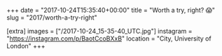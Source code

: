 +++
date = "2017-10-24T15:35:40+00:00"
title = "Worth a try, right? 😱"
slug = "2017/worth-a-try-right"

[extra]
images = ["/2017-10-24_15-35-40_UTC.jpg"]
instagram = "https://instagram.com/p/BaotCcoBXxB"
location = "City, University of London"
+++
